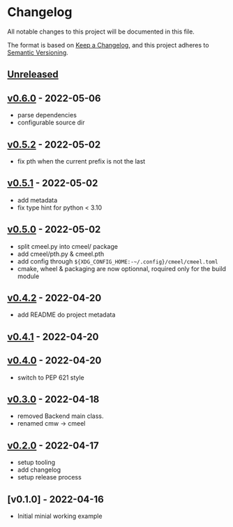 # Changelog

All notable changes to this project will be documented in this file.

The format is based on [Keep a Changelog](https://keepachangelog.com/en/1.0.0/),
and this project adheres to [Semantic Versioning](https://semver.org/spec/v2.0.0.html).

## [Unreleased]

## [v0.6.0] - 2022-05-06

- parse dependencies
- configurable source dir

## [v0.5.2] - 2022-05-02

- fix pth when the current prefix is not the last

## [v0.5.1] - 2022-05-02

- add metadata
- fix type hint for python < 3.10

## [v0.5.0] - 2022-05-02

- split cmeel.py into cmeel/ package
- add cmeel/pth.py & cmeel.pth
- add config through `${XDG_CONFIG_HOME:-~/.config}/cmeel/cmeel.toml`
- cmake, wheel & packaging are now optionnal, roquired only for the build module

## [v0.4.2] - 2022-04-20

- add README do project metadata

## [v0.4.1] - 2022-04-20

## [v0.4.0] - 2022-04-20

- switch to PEP 621 style

## [v0.3.0] - 2022-04-18

- removed Backend main class.
- renamed cmw -> cmeel

## [v0.2.0] - 2022-04-17

- setup tooling
- add changelog
- setup release process

## [v0.1.0] - 2022-04-16

- Initial minial working example

[Unreleased]: https://github.com/nim65s/cmeel/compare/v0.4.2...main
[v0.6.0]: https://github.com/nim65s/cmeel/compare/v0.5.2...v0.6.0
[v0.5.2]: https://github.com/nim65s/cmeel/compare/v0.5.1...v0.5.2
[v0.5.1]: https://github.com/nim65s/cmeel/compare/v0.5.0...v0.5.1
[v0.5.0]: https://github.com/nim65s/cmeel/compare/v0.4.3...v0.5.0
[v0.4.2]: https://github.com/nim65s/cmeel/compare/v0.4.1...v0.4.2
[v0.4.1]: https://github.com/nim65s/cmeel/compare/v0.4.0...v0.4.1
[v0.4.0]: https://github.com/nim65s/cmeel/compare/v0.3.0...v0.4.0
[v0.3.0]: https://github.com/nim65s/cmeel/compare/v0.2.0...v0.3.0
[v0.2.0]: https://github.com/nim65s/cmeel/compare/v0.1.0...v0.2.0
[v2.0.0]: https://github.com/nim65s/cmeel/releases/tag/v0.1.0

